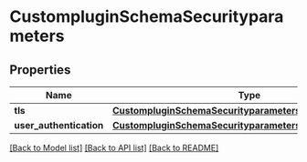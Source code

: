 # CustompluginSchemaSecurityparameters

## Properties
Name | Type | Description | Notes
------------ | ------------- | ------------- | -------------
**tls** | [**CustompluginSchemaSecurityparametersTls**](CustompluginSchemaSecurityparametersTls.md) |  | [optional] 
**user_authentication** | [**CustompluginSchemaSecurityparametersUserauthentication**](CustompluginSchemaSecurityparametersUserauthentication.md) |  | [optional] 

[[Back to Model list]](../README.md#documentation-for-models) [[Back to API list]](../README.md#documentation-for-api-endpoints) [[Back to README]](../README.md)


